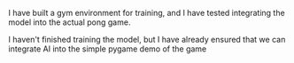 I have built a gym environment for training, and I have tested integrating the model into the actual pong game.

I haven't finished training the model, but I have already ensured that we can integrate AI into the simple pygame demo 
of the game


